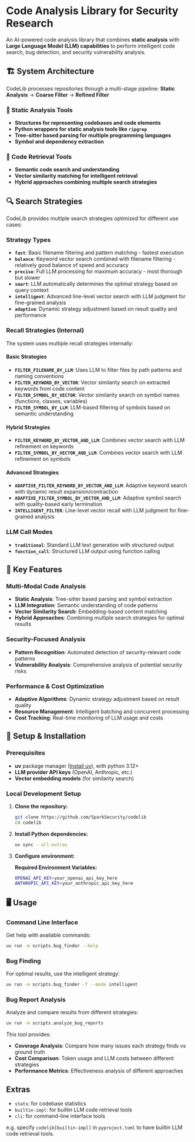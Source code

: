 # Code Analysis Library for Security Research

An AI-powered code analysis library that combines **static analysis** with **Large Language Model (LLM) capabilities** to perform intelligent code search, bug detection, and security vulnerability analysis.

## 🏗️ System Architecture

CodeLib processes repositories through a multi-stage pipeline: **Static Analysis** → **Coarse Filter** → **Refined Filter**

### 📝 Static Analysis Tools
- **Structures for representing codebases and code elements**
- **Python wrappers for static analysis tools like `ripgrep`**
- **Tree-sitter based parsing for multiple programming languages**
- **Symbol and dependency extraction**

### 🤖 Code Retrieval Tools
- **Semantic code search and understanding**
- **Vector similarity matching for intelligent retrieval**
- **Hybrid approaches combining multiple search strategies**

## 🔍 Search Strategies

CodeLib provides multiple search strategies optimized for different use cases:

### Strategy Types
- **`fast`**: Basic filename filtering and pattern matching - fastest execution
- **`balance`**: Keyword vector search combined with filename filtering - relatively good balance of speed and accuracy
- **`precise`**: Full LLM processing for maximum accuracy - most thorough but slower
- **`smart`**: LLM automatically determines the optimal strategy based on query context
- **`intelligent`**: Advanced line-level vector search with LLM judgment for fine-grained analysis
- **`adaptive`**: Dynamic strategy adjustment based on result quality and performance

### Recall Strategies (Internal)

The system uses multiple recall strategies internally:

#### Basic Strategies
- **`FILTER_FILENAME_BY_LLM`**: Uses LLM to filter files by path patterns and naming conventions
- **`FILTER_KEYWORD_BY_VECTOR`**: Vector similarity search on extracted keywords from code content
- **`FILTER_SYMBOL_BY_VECTOR`**: Vector similarity search on symbol names (functions, classes, variables)
- **`FILTER_SYMBOL_BY_LLM`**: LLM-based filtering of symbols based on semantic understanding

#### Hybrid Strategies
- **`FILTER_KEYWORD_BY_VECTOR_AND_LLM`**: Combines vector search with LLM refinement on keywords
- **`FILTER_SYMBOL_BY_VECTOR_AND_LLM`**: Combines vector search with LLM refinement on symbols

#### Advanced Strategies
- **`ADAPTIVE_FILTER_KEYWORD_BY_VECTOR_AND_LLM`**: Adaptive keyword search with dynamic result expansion/contraction
- **`ADAPTIVE_FILTER_SYMBOL_BY_VECTOR_AND_LLM`**: Adaptive symbol search with quality-based early termination
- **`INTELLIGENT_FILTER`**: Line-level vector recall with LLM judgment for fine-grained analysis

### LLM Call Modes
- **`traditional`**: Standard LLM text generation with structured output
- **`function_call`**: Structured LLM output using function calling

## 🚀 Key Features

### Multi-Modal Code Analysis
- **Static Analysis**: Tree-sitter based parsing and symbol extraction
- **LLM Integration**: Semantic understanding of code patterns
- **Vector Similarity Search**: Embedding-based content matching
- **Hybrid Approaches**: Combining multiple search strategies for optimal results

### Security-Focused Analysis
- **Pattern Recognition**: Automated detection of security-relevant code patterns
- **Vulnerability Analysis**: Comprehensive analysis of potential security risks

### Performance & Cost Optimization
- **Adaptive Algorithms**: Dynamic strategy adjustment based on result quality
- **Resource Management**: Intelligent batching and concurrent processing
- **Cost Tracking**: Real-time monitoring of LLM usage and costs

## 🚀 Setup & Installation

### Prerequisites

- **uv** package manager ([Install uv](https://docs.astral.sh/uv/getting-started/installation/)), with python 3.12+
- **LLM provider API keys** (OpenAI, Anthropic, etc.)
- **Vector embedding models** (for similarity search)

### Local Development Setup

1. **Clone the repository:**

   ```bash
   git clone https://github.com/SparkSecurity/codelib
   cd codelib
   ```

2. **Install Python dependencies:**

   ```bash
   uv sync --all-extras
   ```

3. **Configure environment:**

   **Required Environment Variables:**

   ```bash
   OPENAI_API_KEY=your_openai_api_key_here
   ANTHROPIC_API_KEY=your_anthropic_api_key_here
   ```

## 🖥️ Usage

### Command Line Interface

Get help with available commands:

```bash
uv run -m scripts.bug_finder --help
```

### Bug Finding

For optimal results, use the intelligent strategy:

```bash
uv run -m scripts.bug_finder -f --mode intelligent
```

### Bug Report Analysis

Analyze and compare results from different strategies:

```bash
uv run -m scripts.analyze_bug_reports
```

This tool provides:
- **Coverage Analysis**: Compare how many issues each strategy finds vs ground truth
- **Cost Comparison**: Token usage and LLM costs between different strategies  
- **Performance Metrics**: Effectiveness analysis of different approaches

## Extras

- `stats`: for codebase statistics
- `builtin-impl`: for builtin LLM code retrieval tools
- `cli`: for command-line interface tools

e.g. specify `codelib[builtin-impl]` in `pyproject.toml` to have builtin LLM code retrieval tools.
